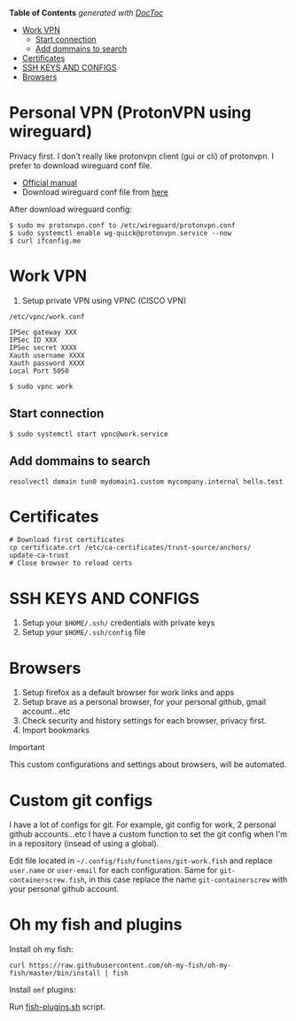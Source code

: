 <!-- START doctoc generated TOC please keep comment here to allow auto update -->
<!-- DON'T EDIT THIS SECTION, INSTEAD RE-RUN doctoc TO UPDATE -->
**Table of Contents**  *generated with [DocToc](https://github.com/thlorenz/doctoc)*

- [Work VPN](#work-vpn)
  - [Start connection](#start-connection)
  - [Add dommains to search](#add-dommains-to-search)
- [Certificates](#certificates)
- [SSH KEYS AND CONFIGS](#ssh-keys-and-configs)
- [Browsers](#browsers)

<!-- END doctoc generated TOC please keep comment here to allow auto update -->


# Personal VPN (ProtonVPN using wireguard)

Privacy first. I don't really like protonvpn client (gui or cli) of protonvpn. I prefer to download wireguard conf file.

* [Official manual](https://protonvpn.com/support/wireguard-manual-linux/)  
* Download wireguard conf file from [here](https://account.protonvpn.com/downloads)

After download wireguard config:

```shell
$ sudo mv protonvpn.conf to /etc/wireguard/protonvpn.conf
$ sudo systemctl enable wg-quick@protonvpn.service --now
$ curl ifconfig.me
```

# Work VPN

1. Setup private VPN using VPNC (CISCO VPN)

`/etc/vpnc/work.conf`

```
IPSec gateway XXX
IPSec ID XXX
IPSec secret XXXX
Xauth username XXXX
Xauth password XXXX
Local Port 5050
```

```shell
$ sudo vpnc work
```

## Start connection

```shell
$ sudo systemctl start vpnc@work.service
```
## Add dommains to search


```shell
resolvectl domain tun0 mydomain1.custom mycompany.internal hello.test
```

# Certificates

```shell
# Download first certificates
cp certificate.crt /etc/ca-certificates/trust-source/anchors/
update-ca-trust
# Close browser to reload certs
```

# SSH KEYS AND CONFIGS

1. Setup your `$HOME/.ssh/` credentials with private keys
2. Setup your `$HOME/.ssh/config` file

# Browsers

1. Setup firefox as a default browser for work links and apps
2. Setup brave as a personal browser, for your personal github, gmail account...etc
3. Check security and history settings for each browser, privacy first.
4. Import bookmarks

> [!IMPORTANT]
> This custom configurations and settings about browsers, will be automated.

# Custom git configs

I have a lot of configs for git. For example, git config for work, 2 personal github accounts...etc I have a custom function to set the git config when I'm in a repository (insead of using a global).

Edit file located in `~/.config/fish/functions/git-work.fish` and replace `user.name` or `user-email` for each configuration. Same for `git-containerscrew.fish`, in this case replace the name `git-containerscrew` with your personal github account.

# Oh my fish and plugins

Install oh my fish:

```shell
curl https://raw.githubusercontent.com/oh-my-fish/oh-my-fish/master/bin/install | fish
```

Install `omf` plugins:

Run [fish-plugins.sh](./scripts/fish-plugins.sh) script.